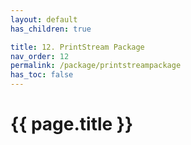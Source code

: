 ```yaml
---
layout: default
has_children: true

title: 12. PrintStream Package
nav_order: 12
permalink: /package/printstreampackage
has_toc: false
---
```


# {{ page.title }}
